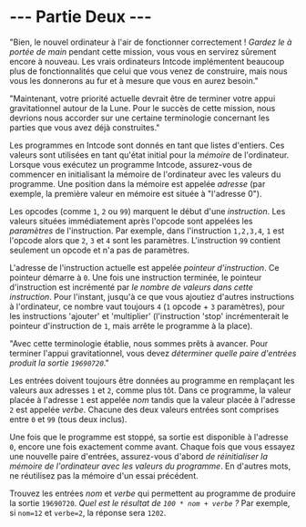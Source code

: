 # --- Partie Deux ---

"Bien, le nouvel ordinateur à l'air de fonctionner correctement ! *Gardez le à portée de main* pendant cette mission, vous vous en servirez sûrement encore à nouveau. Les vrais ordinateurs Intcode implémentent beaucoup plus de fonctionnalités que celui que vous venez de construire, mais nous vous les donnerons au fur et à mesure que vous en aurez besoin."

"Maintenant, votre priorité actuelle devrait être de terminer votre appui gravitationnel autour de la Lune. Pour le succès de cette mission, nous devrions nous accorder sur une certaine terminologie concernant les parties que vous avez déjà construites."

Les programmes en Intcode sont donnés en tant que listes d'entiers. Ces valeurs sont utilisées en tant qu'état initial pour la *mémoire* de l'ordinateur. Lorsque vous exécutez un programme Intcode, assurez-vous de commencer en initialisant la mémoire de l'ordinateur avec les valeurs du programme. Une position dans la mémoire est appelée *adresse* (par exemple, la première valeur en mémoire est située à "l'adresse 0").

Les opcodes (comme `1`, `2` ou `99`) marquent le début d'une *instruction*. Les valeurs situées immédiatement après l'opcode sont appelées les *paramètres* de l'instruction. Par exemple, dans l'instruction ``1,2,3,4``, `1` est l'opcode alors que `2`, `3` et `4` sont les paramètres. L'instruction `99` contient seulement un opcode et n'a pas de paramètres.

L'adresse de l'instruction actuelle est appelée *pointeur d'instruction*. Ce pointeur démarre à `0`. Une fois une instruction terminée, le pointeur d'instruction est incrémenté par *le nombre de valeurs dans cette instruction*. Pour l'instant, jusqu'à ce que vous ajoutiez d'autres instructions à l'ordinateur, ce nombre vaut toujours `4` (`1` opcode + `3` paramètres), pour les instructions 'ajouter' et 'multiplier' (l'instruction 'stop' incrémenterait le pointeur d'instruction de `1`, mais arrête le programme à la place).

"Avec cette terminologie établie, nous sommes prêts à avancer. Pour terminer l'appui gravitationnel, vous devez *déterminer quelle paire d'entrées produit la sortie `19690720`*."

Les entrées doivent toujours être données au programme en remplaçant les valeurs aux adresses `1` et `2`, comme plus tôt. Dans ce programme, la valeur placée à l'adresse `1` est appelée *nom* tandis que la valeur placée à l'adresse `2` est appelée *verbe*. Chacune des deux valeurs entrées sont comprises entre `0` et `99` (tous deux inclus).

Une fois que le programme est stoppé, sa sortie est disponible à l'adresse `0`, encore une fois exactement comme avant. Chaque fois que vous essayez une nouvelle paire d'entrées, assurez-vous d'abord *de réinitialiser la mémoire de l'ordinateur avec les valeurs du programme*. En d'autres mots, ne réutilisez pas la mémoire d'un essai précédent.

Trouvez les entrées *nom* et *verbe* qui permettent au programme de produire la sortie `19690720`. *Quel est le résultat de ``100 * nom + verbe`` ?* Par exemple, si ``nom=12`` et ``verbe=2``, la réponse sera `1202`.